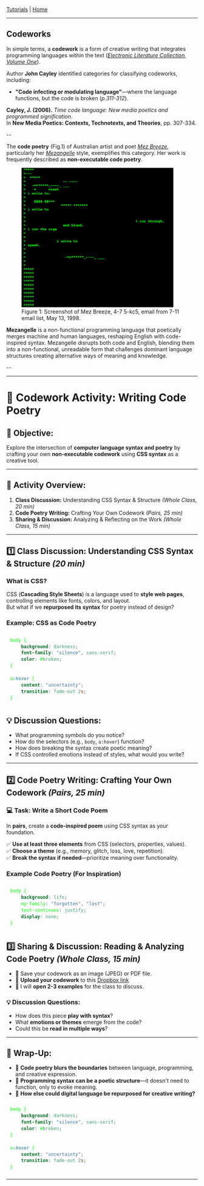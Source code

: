 
[Tutorials](README.md) | [Home](../../README.md)

-------------------------------------------------------------------------------

## Codeworks

In simple terms, a **codework** is a form of creative writing that integrates programming languages within the text (*<a href="https://collection.eliterature.org/1/aux/keywords.html" target="_blank">Electronic Literature Collection, Volume One</a>*).  

Author **John Cayley** identified categories for classifying codeworks, including:  

+ **"Code infecting or modulating language"**—where the language functions, but the code is broken (*p.311-312*).

**Cayley, J. (2006).** *Time code language: New media poetics and programmed signification.*  
In **New Media Poetics: Contexts, Technotexts, and Theories**, pp. 307-334.

--

The **code poetry** (Fig.1) of Australian artist and poet *<a href="https://www.mezbreezedesign.com/" target="_blank">Mez Breeze</a>*, particularly her *<a href="https://anthology.rhizome.org/mez-breeze" target="_blank">Mezangelle</a>* style, exemplifies this category. Her work is frequently described as **non-executable code poetry**.

<figure>
    <img src="imgs/93.png" width="400">
    <figcaption>Figure 1: Screenshot of Mez Breeze, 4-7 5-kc5, email from 7-11 email list, May 13, 1998.</figcaption>
</figure>

**Mezangelle** is a non-functional programming language that poetically merges machine and human languages, reshaping English with code-inspired syntax. Mezangelle disrupts both code and English, blending them into a non-functional, unreadable form that challenges dominant language structures creating alternative ways of meaning and knowledge.

--

---

# 🌟 Codework Activity: Writing Code Poetry

## 🎯 Objective:
Explore the intersection of **computer language syntax and poetry** by crafting your own **non-executable codework** using **CSS syntax** as a creative tool.

---

## 📌 Activity Overview:
1. **Class Discussion:** Understanding CSS Syntax & Structure *(Whole Class, 20 min)*
2. **Code Poetry Writing:** Crafting Your Own Codework *(Pairs, 25 min)*
3. **Sharing & Discussion:** Analyzing & Reflecting on the Work *(Whole Class, 15 min)*

---

## 1️⃣ Class Discussion: Understanding CSS Syntax & Structure *(20 min)*

### **What is CSS?**
CSS (**Cascading Style Sheets**) is a language used to **style web pages**, controlling elements like fonts, colors, and layout.  
But what if we **repurposed its syntax** for poetry instead of design?

### **Example: CSS as Code Poetry**

```css
body {
    background: darkness;
    font-family: "silence", sans-serif;
    color: #broken;
}

a:hover {
    content: "uncertainty";
    transition: fade-out 2s;
}
```

## 💡 Discussion Questions:
- What programming symbols do you notice?
- How do the selectors (e.g., `body`, `a:hover`) function?
- How does breaking the syntax create poetic meaning?
- If CSS controlled emotions instead of styles, what would you write?

---

## 2️⃣ Code Poetry Writing: Crafting Your Own Codework *(Pairs, 25 min)*  

### **💻 Task: Write a Short Code Poem**  
In **pairs**, create a **code-inspired poem** using CSS syntax as your foundation.  

✅ **Use at least three elements** from CSS (selectors, properties, values).  
✅ **Choose a theme** (e.g., memory, glitch, loss, love, repetition).  
✅ **Break the syntax if needed**—prioritize meaning over functionality.  

### **Example Code Poetry (For Inspiration)**

```css
body {
    background: life;
    my-family: "forgotten", "lost";
    text-continues: justify;
    display: none;
}
```

## 3️⃣ Sharing & Discussion: Reading & Analyzing Code Poetry *(Whole Class, 15 min)*  

- 🔹 Save your codework as an image (JPEG) or PDF file.
- 🔹 **Upload your codework** to this <a href="https://www.dropbox.com/request/N5HktCap6Am4VywsxCM1" target="_blank">Dropbox link</a>
- 🔹 I will **open 2-3 examples** for the class to discuss.

### 💡 Discussion Questions:
- How does this piece **play with syntax**?  
- What **emotions or themes** emerge from the code?  
- Could this be **read in multiple ways**?  

---

## 🎯 Wrap-Up:
- 🔸 **Code poetry blurs the boundaries** between language, programming, and creative expression.  
- 🔸 **Programming syntax can be a poetic structure**—it doesn't need to function, only to evoke meaning.  
- 🔸 **How else could digital language be repurposed for creative writing?**  


<style>
  pre {
    background-color: black;
    color: lime;
    padding: 10px;
    border-radius: 5px;
  }
</style>

```css
body {
    background: darkness;
    font-family: "silence", sans-serif;
    color: #broken;
}

a:hover {
    content: "uncertainty";
    transition: fade-out 2s;
}
```


---
